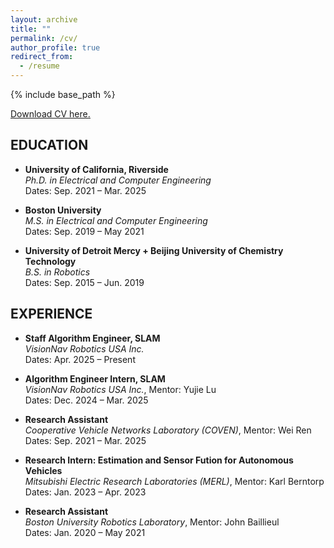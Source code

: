 ```yaml
---
layout: archive
title: ""
permalink: /cv/
author_profile: true
redirect_from:
  - /resume
---
```


{% include base_path %}

<u><a href="https://github.com/zhangyanyu0722/zhangyanyu0722.github.io/raw/main/files/Yanyu_Zhang_CV.pdf">Download CV here.</a></u>
<br/>

## EDUCATION
- **University of California, Riverside**  
  *Ph.D. in Electrical and Computer Engineering*  
  Dates: Sep. 2021 – Mar. 2025  

- **Boston University**  
  *M.S. in Electrical and Computer Engineering*  
  Dates: Sep. 2019 – May 2021

- **University of Detroit Mercy + Beijing University of Chemistry Technology**  
  *B.S. in Robotics*  
  Dates: Sep. 2015 – Jun. 2019

## EXPERIENCE
- **Staff Algorithm Engineer, SLAM**  
  *VisionNav Robotics USA Inc.*  
  Dates: Apr. 2025 – Present  

- **Algorithm Engineer Intern, SLAM**  
  *VisionNav Robotics USA Inc.*, Mentor: Yujie Lu  
  Dates: Dec. 2024 – Mar. 2025  

- **Research Assistant**  
  *Cooperative Vehicle Networks Laboratory (COVEN)*, Mentor: Wei Ren  
  Dates: Sep. 2021 – Mar. 2025  

- **Research Intern: Estimation and Sensor Fution for Autonomous Vehicles**  
  *Mitsubishi Electric Research Laboratories (MERL)*, Mentor: Karl Berntorp  
  Dates: Jan. 2023 – Apr. 2023

- **Research Assistant**  
  *Boston University Robotics Laboratory*, Mentor: John Baillieul  
  Dates: Jan. 2020 – May 2021